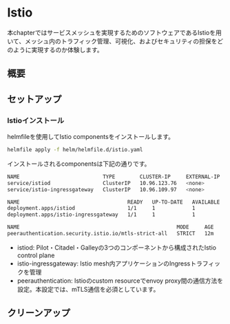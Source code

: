# Istio
本chapterではサービスメッシュを実現するためのソフトウェアであるIstioを用いて、メッシュ内のトラフィック管理、可視化、およびセキュリティの担保をどのように実現するのか体験します。

## 概要

## セットアップ
### Istioインストール
helmfileを使用してIstio componentsをインストールします。
```sh
helmfile apply -f helm/helmfile.d/istio.yaml
```

インストールされるcomponentsは下記の通りです。

```sh
NAME                           TYPE        CLUSTER-IP     EXTERNAL-IP   PORT(S)                                 AGE
service/istiod                 ClusterIP   10.96.123.76   <none>        15010/TCP,15012/TCP,443/TCP,15014/TCP   12m
service/istio-ingressgateway   ClusterIP   10.96.109.97   <none>        15021/TCP,80/TCP                        12m

NAME                                   READY   UP-TO-DATE   AVAILABLE   AGE
deployment.apps/istiod                 1/1     1            1           12m
deployment.apps/istio-ingressgateway   1/1     1            1           12m

NAME                                                   MODE     AGE
peerauthentication.security.istio.io/mtls-strict-all   STRICT   12m
```

- istiod: Pilot・Citadel・Galleyの3つのコンポーネントから構成されたIstio control plane
- istio-ingressgateway: Istio mesh内アプリケーションのIngressトラフィックを管理
- peerauthentication: Istioのcustom resourceでenvoy proxy間の通信方法を設定。本設定では、mTLS通信を必須としています。

## クリーンアップ